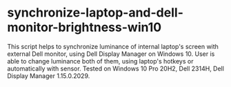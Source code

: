 # synchronize-laptop-and-dell-monitor-brightness-win10
This script helps to synchronize luminance of internal laptop's screen with external Dell monitor, using Dell Display Manager on Windows 10. User is able to change luminance both of them, using laptop's hotkeys or automatically with sensor.
Tested on Windows 10 Pro 20H2, Dell 2314H, Dell Display Manager 1.15.0.2029.
